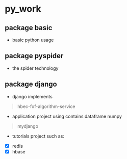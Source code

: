 # py_work

##  package **basic**
- basic python usage

##  package **pyspider**
- the spider technology

##  package **django**
- django implements

> hbec-fof-algorithm-service
- application project using contains dataframe numpy 

> mydjango
- tutorials project such as:

- [x]  redis
- [x]  hbase
